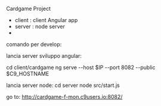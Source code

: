 
Cardgame Project

- client : client Angular app
- server : node server
- 



comando per develop:

lancia server sviluppo angular:

cd client/cardgame
ng serve --host $IP --port 8082 --public $C9_HOSTNAME

lancia server node:
cd server
node src/start.js


go to:
http://cardgame-f-mon.c9users.io:8082/



